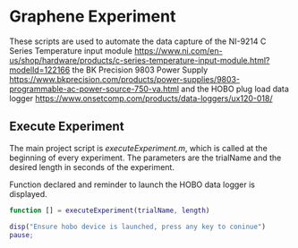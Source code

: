 # Graphene Experiment
These scripts are used to automate the data capture of the NI-9214 C Series Temperature input module https://www.ni.com/en-us/shop/hardware/products/c-series-temperature-input-module.html?modelId=122166 the BK Precision 9803 Power Supply https://www.bkprecision.com/products/power-supplies/9803-programmable-ac-power-source-750-va.html and the HOBO plug load data logger https://www.onsetcomp.com/products/data-loggers/ux120-018/

## Execute Experiment
The main project script is <em><i>executeExperiment.m</i></em>, which is called at the beginning of every experiment. The parameters are the trialName and the desired length in seconds of the experiment.

Function declared and reminder to launch the HOBO data logger is displayed.

```matlab
function [] = executeExperiment(trialName, length) 

disp("Ensure hobo device is launched, press any key to coninue")
pause;
```
